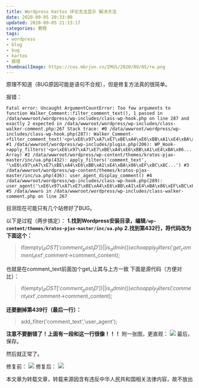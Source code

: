 ```yaml
---
title: Wordpress Kartos 评论无法显示 解决方法
date: 2020-09-05 20:33:00
updated: 2020-09-05 21:13:17
categories: 教程
tags:
- wordpress
- blog
- bug
- kartos
- 报错
thumbnailImage: https://cos.mbrjun.cn/IMGS/2020/09/05/re.png
---
```

原理不知道（BUG原因可能是语句不合规），但是修复方法真的很简单。
<!-- more -->
报错：
```
Fatal error: Uncaught ArgumentCountError: Too few arguments to function Walker_Comment::filter_comment_text(), 1 passed in /data/wwwroot/wordpress/wp-includes/class-wp-hook.php on line 287 and exactly 2 expected in /data/wwwroot/wordpress/wp-includes/class-walker-comment.php:267 Stack trace: #0 /data/wwwroot/wordpress/wp-includes/class-wp-hook.php(287): Walker_Comment->filter_comment_text('<p>\xE6\x97\xA7\xE7\xBE\xA4\xE6\xBB\xA1\xE4\xBA\x86...') #1 /data/wwwroot/wordpress/wp-includes/plugin.php(206): WP_Hook->apply_filters('<p>\xE6\x97\xA7\xE7\xBE\xA4\xE6\xBB\xA1\xE4\xBA\x86...', Array) #2 /data/wwwroot/wordpress/wp-content/themes/kratos-pjax-master/inc/ua.php(432): apply_filters('comment_text', '\xE6\x97\xA7\xE7\xBE\xA4\xE6\xBB\xA1\xE4\xBA\x86\xEF\xBC\x8C...') #3 /data/wwwroot/wordpress/wp-content/themes/kratos-pjax-master/inc/ua.php(436): user_agent_display_comment() #4 /data/wwwroot/wordpress/wp-includes/class-wp-hook.php(289): user_agent('\xE6\x97\xA7\xE7\xBE\xA4\xE6\xBB\xA1\xE4\xBA\x86\xEF\xBC\x8C...') #5 /data/wwwro in /data/wwwroot/wordpress/wp-includes/class-walker-comment.php on line 267
```
目测现在可能只有几个站修好了BUG。

以下是过程（两步搞定）：
**1.找到Wordpress安装目录，编辑``/wp-content/themes/kratos-pjax-master/inc/ua.php``**
**2.找到第432行，将代码改为下面这个：**
> if(empty($_POST['comment_post_ID'])||is_admin()) echo apply_filters('get_comment_text',$comment-&gt;comment_content);

也就是在comment_text前面加个get_让其与上方一致
下面是源代码（方便对比）：

> if(empty($_POST['comment_post_ID'])||is_admin()) echo apply_filters('comment_text',$comment-&gt;comment_content);

**还要删掉第439行（最后一行）：**

> add_filter('comment_text','user_agent');

**注意不要删错了！上面有一段和这一行很像！！！**
附一张图，更直观：
![  ][1]
最后，保存。

然后就正常了。

修复前：
![  ][2]
修复后：
![  ][3]

本文章为转载文章，转载来源因含有违反中华人民共和国相关法律内容，故不放出  


  [1]: https://cos.mbrjun.cn/IMGS/2020/09/05/pl.png
  [2]: https://cos.mbrjun.cn/IMGS/2020/09/05/re.png
  [3]: https://cos.mbrjun.cn/IMGS/2020/09/05/ol.png

